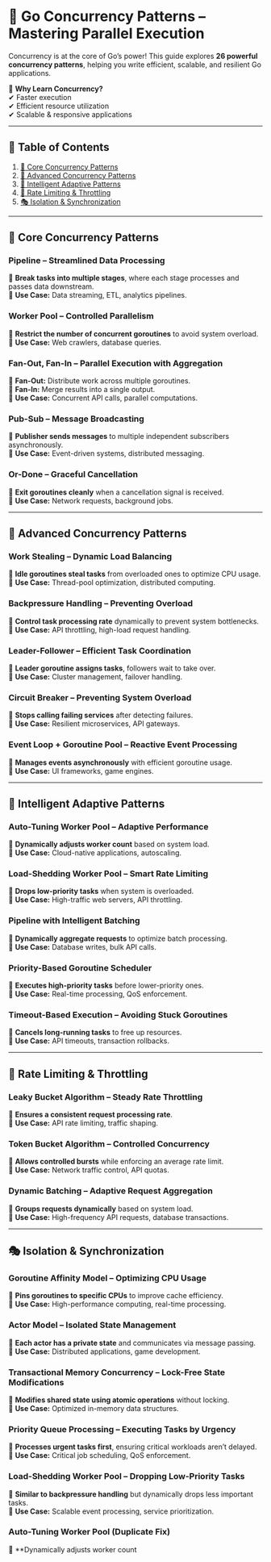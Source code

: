 # 🚀 Go Concurrency Patterns – Mastering Parallel Execution  

Concurrency is at the core of Go’s power! This guide explores **26 powerful concurrency patterns**, helping you write efficient, scalable, and resilient Go applications.  

🔹 **Why Learn Concurrency?**  
✔ Faster execution  
✔ Efficient resource utilization  
✔ Scalable & responsive applications  

---

## 📌 Table of Contents  
1. [🔹 Core Concurrency Patterns](#core-concurrency-patterns)  
2. [🧠 Advanced Concurrency Patterns](#advanced-concurrency-patterns)  
3. [🚀 Intelligent Adaptive Patterns](#intelligent-adaptive-patterns)  
4. [🔬 Rate Limiting & Throttling](#rate-limiting--throttling)  
5. [🎭 Isolation & Synchronization](#isolation--synchronization)  

---

## 🔹 Core Concurrency Patterns  

### Pipeline – Streamlined Data Processing  
📌 **Break tasks into multiple stages**, where each stage processes and passes data downstream.  
🔹 **Use Case:** Data streaming, ETL, analytics pipelines.  

### Worker Pool – Controlled Parallelism  
📌 **Restrict the number of concurrent goroutines** to avoid system overload.  
🔹 **Use Case:** Web crawlers, database queries.  

### Fan-Out, Fan-In – Parallel Execution with Aggregation  
📌 **Fan-Out:** Distribute work across multiple goroutines.  
📌 **Fan-In:** Merge results into a single output.  
🔹 **Use Case:** Concurrent API calls, parallel computations.  

### Pub-Sub – Message Broadcasting  
📌 **Publisher sends messages** to multiple independent subscribers asynchronously.  
🔹 **Use Case:** Event-driven systems, distributed messaging.  

### Or-Done – Graceful Cancellation  
📌 **Exit goroutines cleanly** when a cancellation signal is received.  
🔹 **Use Case:** Network requests, background jobs.  

---

## 🧠 Advanced Concurrency Patterns  

### Work Stealing – Dynamic Load Balancing  
📌 **Idle goroutines steal tasks** from overloaded ones to optimize CPU usage.  
🔹 **Use Case:** Thread-pool optimization, distributed computing.  

### Backpressure Handling – Preventing Overload  
📌 **Control task processing rate** dynamically to prevent system bottlenecks.  
🔹 **Use Case:** API throttling, high-load request handling.  

### Leader-Follower – Efficient Task Coordination  
📌 **Leader goroutine assigns tasks**, followers wait to take over.  
🔹 **Use Case:** Cluster management, failover handling.  

### Circuit Breaker – Preventing System Overload  
📌 **Stops calling failing services** after detecting failures.  
🔹 **Use Case:** Resilient microservices, API gateways.  

### Event Loop + Goroutine Pool – Reactive Event Processing  
📌 **Manages events asynchronously** with efficient goroutine usage.  
🔹 **Use Case:** UI frameworks, game engines.  

---

## 🚀 Intelligent Adaptive Patterns  

### Auto-Tuning Worker Pool – Adaptive Performance  
📌 **Dynamically adjusts worker count** based on system load.  
🔹 **Use Case:** Cloud-native applications, autoscaling.  

### Load-Shedding Worker Pool – Smart Rate Limiting  
📌 **Drops low-priority tasks** when system is overloaded.  
🔹 **Use Case:** High-traffic web servers, API throttling.  

### Pipeline with Intelligent Batching  
📌 **Dynamically aggregate requests** to optimize batch processing.  
🔹 **Use Case:** Database writes, bulk API calls.  

### Priority-Based Goroutine Scheduler  
📌 **Executes high-priority tasks** before lower-priority ones.  
🔹 **Use Case:** Real-time processing, QoS enforcement.  

### Timeout-Based Execution – Avoiding Stuck Goroutines  
📌 **Cancels long-running tasks** to free up resources.  
🔹 **Use Case:** API timeouts, transaction rollbacks.  

---

## 🔬 Rate Limiting & Throttling  

### Leaky Bucket Algorithm – Steady Rate Throttling  
📌 **Ensures a consistent request processing rate**.  
🔹 **Use Case:** API rate limiting, traffic shaping.  

### Token Bucket Algorithm – Controlled Concurrency  
📌 **Allows controlled bursts** while enforcing an average rate limit.  
🔹 **Use Case:** Network traffic control, API quotas.  

### Dynamic Batching – Adaptive Request Aggregation  
📌 **Groups requests dynamically** based on system load.  
🔹 **Use Case:** High-frequency API requests, database transactions.  

---

## 🎭 Isolation & Synchronization  

### Goroutine Affinity Model – Optimizing CPU Usage  
📌 **Pins goroutines to specific CPUs** to improve cache efficiency.  
🔹 **Use Case:** High-performance computing, real-time processing.  

### Actor Model – Isolated State Management  
📌 **Each actor has a private state** and communicates via message passing.  
🔹 **Use Case:** Distributed applications, game development.  

### Transactional Memory Concurrency – Lock-Free State Modifications  
📌 **Modifies shared state using atomic operations** without locking.  
🔹 **Use Case:** Optimized in-memory data structures.  

### Priority Queue Processing – Executing Tasks by Urgency  
📌 **Processes urgent tasks first**, ensuring critical workloads aren’t delayed.  
🔹 **Use Case:** Critical job scheduling, QoS enforcement.  

### Load-Shedding Worker Pool – Dropping Low-Priority Tasks  
📌 **Similar to backpressure handling** but dynamically drops less important tasks.  
🔹 **Use Case:** Scalable event processing, service prioritization.  

### Auto-Tuning Worker Pool (Duplicate Fix)  
📌 **Dynamically adjusts worker count
